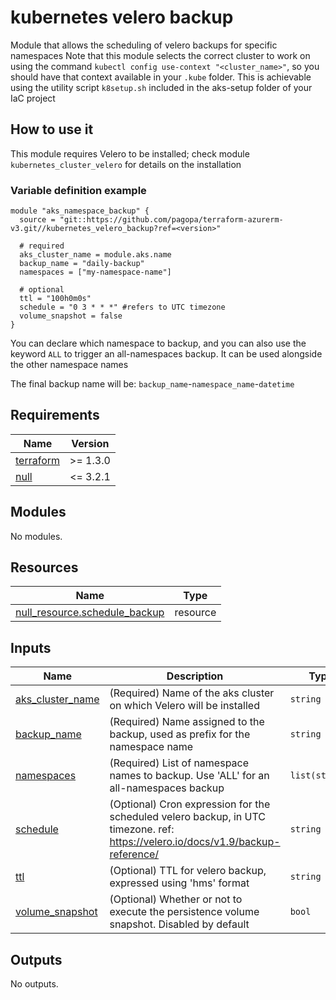# kubernetes velero backup

Module that allows the scheduling of velero backups for specific namespaces
Note that this module selects the correct cluster to work on using the command `kubectl config use-context "<cluster_name>"`, so you should have that context available in your `.kube` folder.
This is achievable using the utility script `k8setup.sh` included in the aks-setup folder of your IaC project

## How to use it

This module requires Velero to be installed; check module `kubernetes_cluster_velero` for details on the installation

### Variable definition example

```hcl
module "aks_namespace_backup" {
  source = "git::https://github.com/pagopa/terraform-azurerm-v3.git//kubernetes_velero_backup?ref=<version>"
  
  # required
  aks_cluster_name = module.aks.name
  backup_name = "daily-backup"
  namespaces = ["my-namespace-name"]
  
  # optional
  ttl = "100h0m0s"
  schedule = "0 3 * * *" #refers to UTC timezone
  volume_snapshot = false
}
```

You can declare which namespace to backup, and you can also use the keyword `ALL` to trigger an all-namespaces backup. It can be used alongside the other namespace names

The final backup name will be: `backup_name`-`namespace_name`-`datetime`

<!-- markdownlint-disable -->
<!-- BEGINNING OF PRE-COMMIT-TERRAFORM DOCS HOOK -->
## Requirements

| Name | Version |
|------|---------|
| <a name="requirement_terraform"></a> [terraform](#requirement\_terraform) | >= 1.3.0 |
| <a name="requirement_null"></a> [null](#requirement\_null) | <= 3.2.1 |

## Modules

No modules.

## Resources

| Name | Type |
|------|------|
| [null_resource.schedule_backup](https://registry.terraform.io/providers/hashicorp/null/latest/docs/resources/resource) | resource |

## Inputs

| Name | Description | Type | Default | Required |
|------|-------------|------|---------|:--------:|
| <a name="input_aks_cluster_name"></a> [aks\_cluster\_name](#input\_aks\_cluster\_name) | (Required) Name of the aks cluster on which Velero will be installed | `string` | n/a | yes |
| <a name="input_backup_name"></a> [backup\_name](#input\_backup\_name) | (Required) Name assigned to the backup, used as prefix for the namespace name | `string` | n/a | yes |
| <a name="input_namespaces"></a> [namespaces](#input\_namespaces) | (Required) List of namespace names to backup. Use 'ALL' for an all-namespaces backup | `list(string)` | n/a | yes |
| <a name="input_schedule"></a> [schedule](#input\_schedule) | (Optional) Cron expression for the scheduled velero backup, in UTC timezone. ref: https://velero.io/docs/v1.9/backup-reference/ | `string` | `"0 3 * * *"` | no |
| <a name="input_ttl"></a> [ttl](#input\_ttl) | (Optional) TTL for velero backup, expressed using '<number>h<number>m<number>s' format | `string` | `"360h0m0s"` | no |
| <a name="input_volume_snapshot"></a> [volume\_snapshot](#input\_volume\_snapshot) | (Optional) Whether or not to execute the persistence volume snapshot. Disabled by default | `bool` | `false` | no |

## Outputs

No outputs.
<!-- END OF PRE-COMMIT-TERRAFORM DOCS HOOK -->

